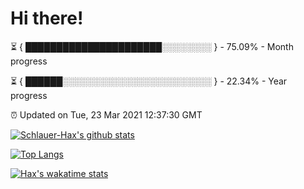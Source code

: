 # Hi there!

⏳ { ██████████████████████░░░░░░░░ } - 75.09% - Month progress

⏳ { ██████░░░░░░░░░░░░░░░░░░░░░░░░ } - 22.34% - Year progress

⏰ Updated on Tue, 23 Mar 2021 12:37:30 GMT


[![Schlauer-Hax's github stats](https://github-readme-stats.vercel.app/api?username=Schlauer-Hax&show_icons=true&theme=dark&count_private=true)](https://github.com/Schlauer-Hax)


[![Top Langs](https://github-readme-stats.vercel.app/api/top-langs/?username=Schlauer-Hax&layout=compact&theme=dark)](https://github.com/Schlauer-Hax?tab=repositories)


[![Hax's wakatime stats](https://github-readme-stats.vercel.app/api/wakatime?username=Hax&theme=dark)](https://wakatime.com/@Hax)

